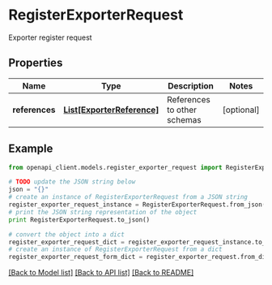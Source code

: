 # RegisterExporterRequest

Exporter register request

## Properties
Name | Type | Description | Notes
------------ | ------------- | ------------- | -------------
**references** | [**List[ExporterReference]**](ExporterReference.md) | References to other schemas | [optional] 

## Example

```python
from openapi_client.models.register_exporter_request import RegisterExporterRequest

# TODO update the JSON string below
json = "{}"
# create an instance of RegisterExporterRequest from a JSON string
register_exporter_request_instance = RegisterExporterRequest.from_json(json)
# print the JSON string representation of the object
print RegisterExporterRequest.to_json()

# convert the object into a dict
register_exporter_request_dict = register_exporter_request_instance.to_dict()
# create an instance of RegisterExporterRequest from a dict
register_exporter_request_form_dict = register_exporter_request.from_dict(register_exporter_request_dict)
```
[[Back to Model list]](../ccloud/README.md#documentation-for-models) [[Back to API list]](../ccloud/README.md#documentation-for-api-endpoints) [[Back to README]](../ccloud/README.md)


